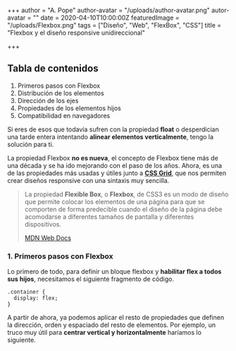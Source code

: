 +++
author = "A. Pope"
author-avatar = "/uploads/author-avatar.png"
autor-avatar = ""
date = 2020-04-10T10:00:00Z
featuredImage = "/uploads/Flexbox.png"
tags = ["Diseño", "Web", "FlexBox", "CSS"]
title = "Flexbox y el diseño responsive unidireccional"

+++
## **Tabla de contenidos**

1. Primeros pasos con Flexbox
2. Distribución de los elementos
3. Dirección de los ejes
4. Propiedades de los elementos hijos
5. Compatibilidad en navegadores

Si eres de esos que todavía sufren con la propiedad **float** o desperdician una tarde entera intentando **alinear elementos verticalmente**, tengo la solución para ti.

La propiedad Flexbox **no es nueva**, el concepto de Flexbox tiene más de una década y se ha ido mejorando con el paso de los años. Ahora, es una de las propiedades más usadas y útiles junto a [**CSS Grid**](https://www.inarvis.com/blog/css-guia-definitiva/#css-grid), que nos permiten crear diseños responsive con una sintaxis muy sencilla.

> La propiedad **Flexible Box**, o **Flexbox**, de CSS3 es un modo de diseño que permite colocar los elementos de una página para que se comporten de forma predecible cuando el diseño de la página debe acomodarse a diferentes tamaños de pantalla y diferentes dispositivos.
>
> [MDN Web Docs](https://developer.mozilla.org/es/docs/Web/CSS/CSS_Flexible_Box_Layout/Usando_las_cajas_flexibles_CSS)

### **1. Primeros pasos con Flexbox**

Lo primero de todo, para definir un bloque flexbox y **habilitar flex a todos sus hijos**, necesitamos el siguiente fragmento de código.

    .container {
      display: flex;
    }

A partir de ahora, ya podemos aplicar el resto de propiedades que definen la dirección, orden y espaciado del resto de elementos. Por ejemplo, un truco muy útil para **centrar vertical y horizontalmente** haríamos lo siguiente.